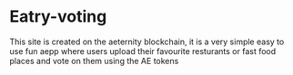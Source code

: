 # Eatry-voting
This site is created on the aeternity blockchain, it is a very simple easy to use fun aepp where users upload their favourite resturants or fast food places and vote on them using the AE tokens
